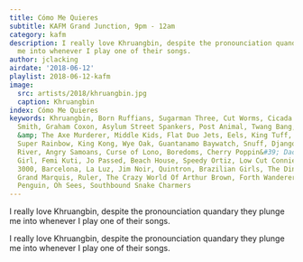 ```yaml
---
title: Cómo Me Quieres
subtitle: KAFM Grand Junction, 9pm - 12am
category: kafm
description: I really love Khruangbin, despite the pronounciation quandary they plunge
  me into whenever I play one of their songs.
author: jclacking
airdate: '2018-06-12'
playlist: 2018-06-12-kafm
image:
  src: artists/2018/khruangbin.jpg
  caption: Khruangbin
index: Cómo Me Quieres
keywords: Khruangbin, Born Ruffians, Sugarman Three, Cut Worms, Cicada Rhythm, Sonny
  Smith, Graham Coxon, Asylum Street Spankers, Post Animal, Twang Bang, The Harpoonist
  &amp; The Axe Murderer, Middle Kids, Flat Duo Jets, Eels, King Tuff, Black Moth
  Super Rainbow, King Kong, Wye Oak, Guantanamo Baywatch, Snuff, Django Django, Okkervil
  River, Angry Samoans, Curse of Lono, Boredoms, Cherry Poppin&#39; Daddies, Goat
  Girl, Femi Kuti, Jo Passed, Beach House, Speedy Ortiz, Low Cut Connie, Bran Van
  3000, Barcelona, La Luz, Jim Noir, Quintron, Brazilian Girls, The Dining Room Set,
  Grand Marquis, Ruler, The Crazy World Of Arthur Brown, Forth Wanderers, 1990s, Emperor
  Penguin, Oh Sees, Southbound Snake Charmers
---
```

I really love Khruangbin, despite the pronounciation quandary they plunge me into whenever I play one of their songs.<!--more-->

I really love Khruangbin, despite the pronounciation quandary they plunge me into whenever I play one of their songs.
